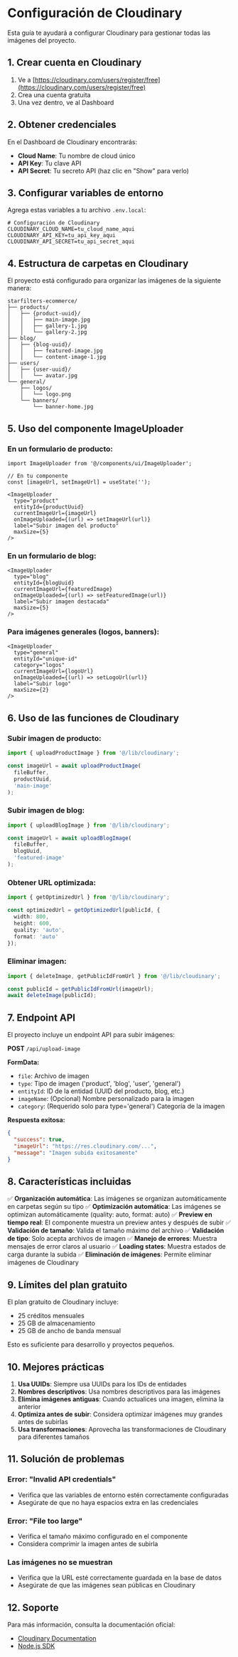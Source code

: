 # Configuración de Cloudinary

Esta guía te ayudará a configurar Cloudinary para gestionar todas las imágenes del proyecto.

## 1. Crear cuenta en Cloudinary

1. Ve a [https://cloudinary.com/users/register/free](https://cloudinary.com/users/register/free)
2. Crea una cuenta gratuita
3. Una vez dentro, ve al Dashboard

## 2. Obtener credenciales

En el Dashboard de Cloudinary encontrarás:

- **Cloud Name**: Tu nombre de cloud único
- **API Key**: Tu clave API
- **API Secret**: Tu secreto API (haz clic en "Show" para verlo)

## 3. Configurar variables de entorno

Agrega estas variables a tu archivo `.env.local`:

```env
# Configuración de Cloudinary
CLOUDINARY_CLOUD_NAME=tu_cloud_name_aqui
CLOUDINARY_API_KEY=tu_api_key_aqui
CLOUDINARY_API_SECRET=tu_api_secret_aqui
```

## 4. Estructura de carpetas en Cloudinary

El proyecto está configurado para organizar las imágenes de la siguiente manera:

```
starfilters-ecommerce/
├── products/
│   ├── {product-uuid}/
│   │   ├── main-image.jpg
│   │   ├── gallery-1.jpg
│   │   └── gallery-2.jpg
├── blog/
│   ├── {blog-uuid}/
│   │   ├── featured-image.jpg
│   │   └── content-image-1.jpg
├── users/
│   ├── {user-uuid}/
│   │   └── avatar.jpg
└── general/
    ├── logos/
    │   └── logo.png
    └── banners/
        └── banner-home.jpg
```

## 5. Uso del componente ImageUploader

### En un formulario de producto:

```tsx
import ImageUploader from '@/components/ui/ImageUploader';

// En tu componente
const [imageUrl, setImageUrl] = useState('');

<ImageUploader
  type="product"
  entityId={productUuid}
  currentImageUrl={imageUrl}
  onImageUploaded={(url) => setImageUrl(url)}
  label="Subir imagen del producto"
  maxSize={5}
/>
```

### En un formulario de blog:

```tsx
<ImageUploader
  type="blog"
  entityId={blogUuid}
  currentImageUrl={featuredImage}
  onImageUploaded={(url) => setFeaturedImage(url)}
  label="Subir imagen destacada"
  maxSize={5}
/>
```

### Para imágenes generales (logos, banners):

```tsx
<ImageUploader
  type="general"
  entityId="unique-id"
  category="logos"
  currentImageUrl={logoUrl}
  onImageUploaded={(url) => setLogoUrl(url)}
  label="Subir logo"
  maxSize={2}
/>
```

## 6. Uso de las funciones de Cloudinary

### Subir imagen de producto:

```typescript
import { uploadProductImage } from '@/lib/cloudinary';

const imageUrl = await uploadProductImage(
  fileBuffer,
  productUuid,
  'main-image'
);
```

### Subir imagen de blog:

```typescript
import { uploadBlogImage } from '@/lib/cloudinary';

const imageUrl = await uploadBlogImage(
  fileBuffer,
  blogUuid,
  'featured-image'
);
```

### Obtener URL optimizada:

```typescript
import { getOptimizedUrl } from '@/lib/cloudinary';

const optimizedUrl = getOptimizedUrl(publicId, {
  width: 800,
  height: 600,
  quality: 'auto',
  format: 'auto'
});
```

### Eliminar imagen:

```typescript
import { deleteImage, getPublicIdFromUrl } from '@/lib/cloudinary';

const publicId = getPublicIdFromUrl(imageUrl);
await deleteImage(publicId);
```

## 7. Endpoint API

El proyecto incluye un endpoint API para subir imágenes:

**POST** `/api/upload-image`

**FormData:**
- `file`: Archivo de imagen
- `type`: Tipo de imagen ('product', 'blog', 'user', 'general')
- `entityId`: ID de la entidad (UUID del producto, blog, etc.)
- `imageName`: (Opcional) Nombre personalizado para la imagen
- `category`: (Requerido solo para type='general') Categoría de la imagen

**Respuesta exitosa:**
```json
{
  "success": true,
  "imageUrl": "https://res.cloudinary.com/...",
  "message": "Imagen subida exitosamente"
}
```

## 8. Características incluidas

✅ **Organización automática**: Las imágenes se organizan automáticamente en carpetas según su tipo
✅ **Optimización automática**: Las imágenes se optimizan automáticamente (quality: auto, format: auto)
✅ **Preview en tiempo real**: El componente muestra un preview antes y después de subir
✅ **Validación de tamaño**: Valida el tamaño máximo del archivo
✅ **Validación de tipo**: Solo acepta archivos de imagen
✅ **Manejo de errores**: Muestra mensajes de error claros al usuario
✅ **Loading states**: Muestra estados de carga durante la subida
✅ **Eliminación de imágenes**: Permite eliminar imágenes de Cloudinary

## 9. Límites del plan gratuito

El plan gratuito de Cloudinary incluye:
- 25 créditos mensuales
- 25 GB de almacenamiento
- 25 GB de ancho de banda mensual

Esto es suficiente para desarrollo y proyectos pequeños.

## 10. Mejores prácticas

1. **Usa UUIDs**: Siempre usa UUIDs para los IDs de entidades
2. **Nombres descriptivos**: Usa nombres descriptivos para las imágenes
3. **Elimina imágenes antiguas**: Cuando actualices una imagen, elimina la anterior
4. **Optimiza antes de subir**: Considera optimizar imágenes muy grandes antes de subirlas
5. **Usa transformaciones**: Aprovecha las transformaciones de Cloudinary para diferentes tamaños

## 11. Solución de problemas

### Error: "Invalid API credentials"
- Verifica que las variables de entorno estén correctamente configuradas
- Asegúrate de que no haya espacios extra en las credenciales

### Error: "File too large"
- Verifica el tamaño máximo configurado en el componente
- Considera comprimir la imagen antes de subirla

### Las imágenes no se muestran
- Verifica que la URL esté correctamente guardada en la base de datos
- Asegúrate de que las imágenes sean públicas en Cloudinary

## 12. Soporte

Para más información, consulta la documentación oficial:
- [Cloudinary Documentation](https://cloudinary.com/documentation)
- [Node.js SDK](https://cloudinary.com/documentation/node_integration)

